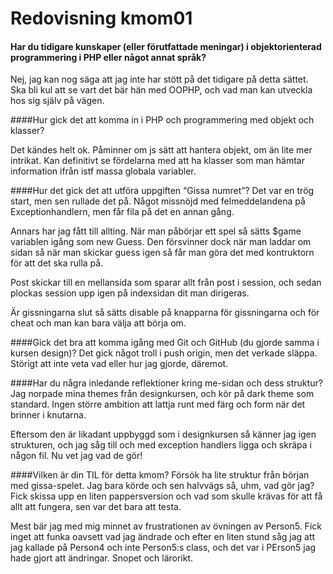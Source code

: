 ---
---
Redovisning kmom01
=========================
#### Har du tidigare kunskaper (eller förutfattade meningar) i objektorienterad programmering i PHP eller något annat språk?
Nej, jag kan nog säga att jag inte har stött på det tidigare på detta sättet. Ska bli kul att se vart det bär hän med OOPHP, och vad man kan utveckla hos sig själv på vägen.

####Hur gick det att komma in i PHP och programmering med objekt och klasser?

Det kändes helt ok. Påminner om js sätt att hantera objekt, om än lite mer intrikat. Kan definitivt se fördelarna med att ha klasser som man hämtar information ifrån istf massa globala variabler.

####Hur det gick det att utföra uppgiften “Gissa numret”?
Det var en trög start, men sen rullade det på. Något missnöjd med felmeddelandena på Exceptionhandlern, men får fila på det en annan gång.

Annars har jag fått till allting. När man påbörjar ett spel så sätts $game variablen igång som new Guess. Den försvinner dock när man laddar om sidan så när man skickar guess igen så får man göra det med kontruktorn för att det ska rulla på.

Post skickar till en mellansida som sparar allt från post i session, och sedan plockas session upp igen på indexsidan dit man dirigeras.

Är gissningarna slut så sätts disable på knapparna för gissningarna och för cheat och man kan bara välja att börja om.

####Gick det bra att komma igång med Git och GitHub (du gjorde samma i kursen design)?
Det gick något troll i push origin, men det verkade släppa. Störigt att inte veta vad eller hur jag gjorde, däremot.

####Har du några inledande reflektioner kring me-sidan och dess struktur?
Jag norpade mina themes från designkursen, och kör på dark theme som standard. Ingen större ambition att lattja runt med färg och form när det brinner i knutarna.

Eftersom den är likadant uppbyggd som i designkursen så känner jag igen strukturen, och jag såg till och med exception handlers ligga och skräpa i någon fil. Nu vet jag vad de gör!

####Vilken är din TIL för detta kmom?
Försök ha lite struktur från början med gissa-spelet. Jag bara körde och sen halvvägs så, uhm, vad gör jag? Fick skissa upp en liten pappersversion och vad som skulle krävas för att få allt att fungera, sen var det bara att testa.

Mest bär jag med mig minnet av frustrationen av övningen av Person5. Fick inget att funka oavsett vad jag ändrade och efter en liten stund såg jag att jag kallade på Person4 och inte Person5:s class, och det var i PErson5 jag hade gjort att ändringar. Snopet och lärorikt.
